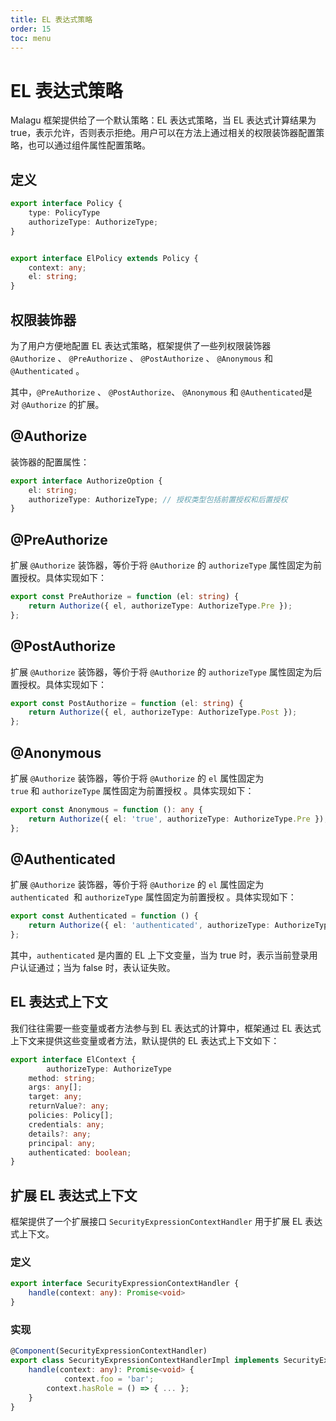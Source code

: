 ```yaml
---
title: EL 表达式策略
order: 15
toc: menu
---
```


# EL 表达式策略

Malagu 框架提供给了一个默认策略：EL 表达式策略，当 EL 表达式计算结果为 true，表示允许，否则表示拒绝。用户可以在方法上通过相关的权限装饰器配置策略，也可以通过组件属性配置策略。

## 定义

```typescript
export interface Policy {
    type: PolicyType
    authorizeType: AuthorizeType;
}


export interface ElPolicy extends Policy {
    context: any;
    el: string;
}
```


## 权限装饰器

为了用户方便地配置 EL 表达式策略，框架提供了一些列权限装饰器 `@Authorize` 、 `@PreAuthorize` 、 `@PostAuthorize` 、 `@Anonymous` 和 `@Authenticated` 。

其中，`@PreAuthorize` 、 `@PostAuthorize`、 `@Anonymous` 和 `@Authenticated`是对 `@Authorize` 的扩展。

## @Authorize

装饰器的配置属性：

```typescript
export interface AuthorizeOption {
    el: string;
    authorizeType: AuthorizeType; // 授权类型包括前置授权和后置授权
}
```
## 
## @PreAuthorize

扩展 `@Authorize` 装饰器，等价于将 `@Authorize` 的 `authorizeType` 属性固定为前置授权。具体实现如下：

```typescript
export const PreAuthorize = function (el: string) {
    return Authorize({ el, authorizeType: AuthorizeType.Pre });
};
```

## @PostAuthorize

扩展 `@Authorize` 装饰器，等价于将 `@Authorize` 的 `authorizeType` 属性固定为后置授权。具体实现如下：

```typescript
export const PostAuthorize = function (el: string) {
    return Authorize({ el, authorizeType: AuthorizeType.Post });
};
```


## @Anonymous

扩展 `@Authorize` 装饰器，等价于将 `@Authorize` 的 `el` 属性固定为 `true` 和 `authorizeType` 属性固定为前置授权 。具体实现如下：

```typescript
export const Anonymous = function (): any {
    return Authorize({ el: 'true', authorizeType: AuthorizeType.Pre });
};
```


## @Authenticated

扩展 `@Authorize` 装饰器，等价于将 `@Authorize` 的 `el` 属性固定为 `authenticated`  和 `authorizeType` 属性固定为前置授权 。具体实现如下：

```typescript
export const Authenticated = function () {
    return Authorize({ el: 'authenticated', authorizeType: AuthorizeType.Pre });
};
```

其中，`authenticated` 是内置的 EL 上下文变量，当为 true 时，表示当前登录用户认证通过；当为 false 时，表认证失败。

## EL 表达式上下文

我们往往需要一些变量或者方法参与到 EL 表达式的计算中，框架通过 EL 表达式上下文来提供这些变量或者方法，默认提供的 EL 表达式上下文如下：

```typescript
export interface ElContext {
		authorizeType: AuthorizeType
    method: string;
    args: any[];
    target: any;
    returnValue?: any;
    policies: Policy[];
    credentials: any;
    details?: any;
    principal: any;
    authenticated: boolean;
}
```

## 扩展 EL 表达式上下文

框架提供了一个扩展接口 `SecurityExpressionContextHandler` 用于扩展 EL 表达式上下文。

### 定义

```typescript
export interface SecurityExpressionContextHandler {
    handle(context: any): Promise<void>
}
```

### 实现

```typescript
@Component(SecurityExpressionContextHandler)
export class SecurityExpressionContextHandlerImpl implements SecurityExpressionContextHandler {
    handle(context: any): Promise<void> {
    		context.foo = 'bar';
      	context.hasRole = () => { ... };
    }
}
```

